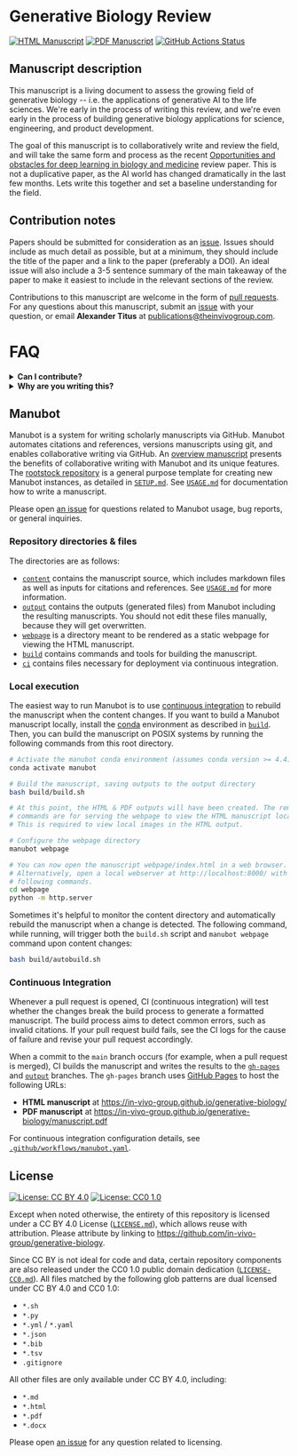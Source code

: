 # Generative Biology Review

<!-- usage note: edit the H1 title above to personalize the manuscript -->

[![HTML Manuscript](https://img.shields.io/badge/manuscript-HTML-blue.svg)](https://in-vivo-group.github.io/generative-biology/)
[![PDF Manuscript](https://img.shields.io/badge/manuscript-PDF-blue.svg)](https://in-vivo-group.github.io/generative-biology/manuscript.pdf)
[![GitHub Actions Status](https://github.com/in-vivo-group/generative-biology/workflows/Manubot/badge.svg)](https://github.com/in-vivo-group/generative-biology/actions)

## Manuscript description

<!-- usage note: edit this section. -->

This manuscript is a living document to assess the growing field of generative biology -- i.e. the applications of generative AI to the life sciences. We're early in the process of writing this review, and we're even early in the process of building generative biology applications for science, engineering, and product development. 

The goal of this manuscript is to collaboratively write and review the field, and will take the same form and process as the recent [Opportunities and obstacles for deep learning in biology and medicine](https://github.com/greenelab/deep-review) review paper. This is not a duplicative paper, as the AI world has changed dramatically in the last few months. Lets write this together and set a baseline understanding for the field. 

## Contribution notes
Papers should be submitted for consideration as an [issue](https://github.com/In-Vivo-Group/generative-biology/issues). Issues should include as much detail as possible, but at a minimum, they should include the title of the paper and a link to the paper (preferably a DOI). An ideal issue will also include a 3-5 sentence summary of the main takeaway of the paper to make it easiest to include in the relevant sections of the review.

Contributions to this manuscript are welcome in the form of [pull requests](https://github.com/In-Vivo-Group/generative-biology/pulls). For any questions about this manuscript, submit an [issue](https://github.com/In-Vivo-Group/generative-biology/issues) with your question, or email **Alexander Titus** at [publications@theinvivogroup.com](mailto:titus@theinvivogroup.com).

# FAQ
<details>
<summary><b>Can I contribute?</b></summary>

Yes, everyone is welcome and encouraged to contribute to this manuscript. We ask that you do so through issues, pull requests, and engaging with the content thoughtfully. If we're missing a paper, create and issue and log it. If we're describing or interpreting a paper incorrectly, fork it, edit it, and create a pull request to help us be better. 

</details>
<details>
<summary><b>Why are you writing this?</b></summary>

The fields of generative AI and modern biology research are moving so fast that a static review will never be up to date. This review is designed to give people a baseline place to start their journey to understand and contribute to the use of AI tools to study, design, and create new life sciences and biotechnology applications. 

</details>

## Manubot

<!-- usage note: do not edit this section -->

Manubot is a system for writing scholarly manuscripts via GitHub.
Manubot automates citations and references, versions manuscripts using git, and enables collaborative writing via GitHub.
An [overview manuscript](https://greenelab.github.io/meta-review/ "Open collaborative writing with Manubot") presents the benefits of collaborative writing with Manubot and its unique features.
The [rootstock repository](https://git.io/fhQH1) is a general purpose template for creating new Manubot instances, as detailed in [`SETUP.md`](SETUP.md).
See [`USAGE.md`](USAGE.md) for documentation how to write a manuscript.

Please open [an issue](https://git.io/fhQHM) for questions related to Manubot usage, bug reports, or general inquiries.

### Repository directories & files

The directories are as follows:

+ [`content`](content) contains the manuscript source, which includes markdown files as well as inputs for citations and references.
  See [`USAGE.md`](USAGE.md) for more information.
+ [`output`](output) contains the outputs (generated files) from Manubot including the resulting manuscripts.
  You should not edit these files manually, because they will get overwritten.
+ [`webpage`](webpage) is a directory meant to be rendered as a static webpage for viewing the HTML manuscript.
+ [`build`](build) contains commands and tools for building the manuscript.
+ [`ci`](ci) contains files necessary for deployment via continuous integration.

### Local execution

The easiest way to run Manubot is to use [continuous integration](#continuous-integration) to rebuild the manuscript when the content changes.
If you want to build a Manubot manuscript locally, install the [conda](https://conda.io) environment as described in [`build`](build).
Then, you can build the manuscript on POSIX systems by running the following commands from this root directory.

```sh
# Activate the manubot conda environment (assumes conda version >= 4.4)
conda activate manubot

# Build the manuscript, saving outputs to the output directory
bash build/build.sh

# At this point, the HTML & PDF outputs will have been created. The remaining
# commands are for serving the webpage to view the HTML manuscript locally.
# This is required to view local images in the HTML output.

# Configure the webpage directory
manubot webpage

# You can now open the manuscript webpage/index.html in a web browser.
# Alternatively, open a local webserver at http://localhost:8000/ with the
# following commands.
cd webpage
python -m http.server
```

Sometimes it's helpful to monitor the content directory and automatically rebuild the manuscript when a change is detected.
The following command, while running, will trigger both the `build.sh` script and `manubot webpage` command upon content changes:

```sh
bash build/autobuild.sh
```

### Continuous Integration

Whenever a pull request is opened, CI (continuous integration) will test whether the changes break the build process to generate a formatted manuscript.
The build process aims to detect common errors, such as invalid citations.
If your pull request build fails, see the CI logs for the cause of failure and revise your pull request accordingly.

When a commit to the `main` branch occurs (for example, when a pull request is merged), CI builds the manuscript and writes the results to the [`gh-pages`](https://github.com/in-vivo-group/generative-biology/tree/gh-pages) and [`output`](https://github.com/in-vivo-group/generative-biology/tree/output) branches.
The `gh-pages` branch uses [GitHub Pages](https://pages.github.com/) to host the following URLs:

+ **HTML manuscript** at https://in-vivo-group.github.io/generative-biology/
+ **PDF manuscript** at https://in-vivo-group.github.io/generative-biology/manuscript.pdf

For continuous integration configuration details, see [`.github/workflows/manubot.yaml`](.github/workflows/manubot.yaml).

## License

<!--
usage note: edit this section to change the license of your manuscript or source code changes to this repository.
We encourage users to openly license their manuscripts, which is the default as specified below.
-->

[![License: CC BY 4.0](https://img.shields.io/badge/License%20All-CC%20BY%204.0-lightgrey.svg)](http://creativecommons.org/licenses/by/4.0/)
[![License: CC0 1.0](https://img.shields.io/badge/License%20Parts-CC0%201.0-lightgrey.svg)](https://creativecommons.org/publicdomain/zero/1.0/)

Except when noted otherwise, the entirety of this repository is licensed under a CC BY 4.0 License ([`LICENSE.md`](LICENSE.md)), which allows reuse with attribution.
Please attribute by linking to https://github.com/in-vivo-group/generative-biology.

Since CC BY is not ideal for code and data, certain repository components are also released under the CC0 1.0 public domain dedication ([`LICENSE-CC0.md`](LICENSE-CC0.md)).
All files matched by the following glob patterns are dual licensed under CC BY 4.0 and CC0 1.0:

+ `*.sh`
+ `*.py`
+ `*.yml` / `*.yaml`
+ `*.json`
+ `*.bib`
+ `*.tsv`
+ `.gitignore`

All other files are only available under CC BY 4.0, including:

+ `*.md`
+ `*.html`
+ `*.pdf`
+ `*.docx`

Please open [an issue](https://github.com/in-vivo-group/generative-biology/issues) for any question related to licensing.
